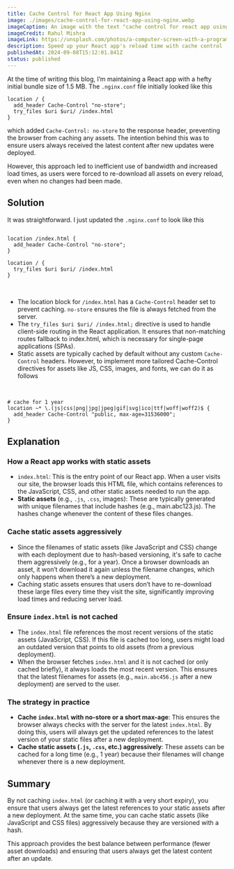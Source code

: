 ```yaml
---
title: Cache Control for React App Using Nginx
image: ./images/cache-control-for-react-app-using-nginx.webp
imageCaption: An image with the text "cache control for react app using nginx"
imageCredit: Rahul Mishra
imageLink: https://unsplash.com/photos/a-computer-screen-with-a-program-running-on-it-JpF58ANavoc
description: Speed up your React app's reload time with cache control
publishedAt: 2024-09-08T15:12:01.841Z
status: published
---
```


At the time of writing this blog, I’m maintaining a React app with a hefty initial bundle size of 1.5 MB. The `.nginx.conf` file initially looked like this

```nginx
location / {
  add_header Cache-Control "no-store";
  try_files $uri $uri/ /index.html
}
```

which added `Cache-Control: no-store` to the response header, preventing the browser from caching any assets. The intention behind this was to ensure users always received the latest content after new updates were deployed.

However, this approach led to inefficient use of bandwidth and increased load times, as users were forced to re-download all assets on every reload, even when no changes had been made.

## Solution

It was straightforward. I just updated the `.nginx.conf` to look like this

```nginx

location /index.html {
  add_header Cache-Control "no-store";
}

location / {
  try_files $uri $uri/ /index.html
}
```

<br />

- The location block for `/index.html` has a `Cache-Control` header set to prevent caching. `no-store` ensures the file is always fetched from the server.
- The `try_files $uri $uri/ /index.html;` directive is used to handle client-side routing in the React application. It ensures that non-matching routes fallback to index.html, which is necessary for single-page applications (SPAs).
- Static assets are typically cached by default without any custom `Cache-Control` headers. However, to implement more tailored Cache-Control directives for assets like JS, CSS, images, and fonts, we can do it as follows

<br />

```nginx
# cache for 1 year
location ~* \.(js|css|png|jpg|jpeg|gif|svg|ico|ttf|woff|woff2)$ {
  add_header Cache-Control "public, max-age=31536000";
}
```

## Explanation

### How a React app works with static assets

- `index.html`: This is the entry point of our React app. When a user visits our site, the browser loads this HTML file, which contains references to the JavaScript, CSS, and other static assets needed to run the app.
- <strong>Static assets</strong> (e.g., `.js`, `.css`, images): These are typically generated with unique filenames that include hashes (e.g., main.abc123.js). The hashes change whenever the content of these files changes.

### Cache static assets aggressively

- Since the filenames of static assets (like JavaScript and CSS) change with each deployment due to hash-based versioning, it's safe to cache them aggressively (e.g., for a year). Once a browser downloads an asset, it won’t download it again unless the filename changes, which only happens when there’s a new deployment.
- Caching static assets ensures that users don’t have to re-download these large files every time they visit the site, significantly improving load times and reducing server load.

### Ensure `index.html` is not cached

- The `index.html` file references the most recent versions of the static assets (JavaScript, CSS). If this file is cached too long, users might load an outdated version that points to old assets (from a previous deployment).
- When the browser fetches `index.html` and it is not cached (or only cached briefly), it always loads the most recent version. This ensures that the latest filenames for assets (e.g., `main.abc456.js` after a new deployment) are served to the user.

### The strategy in practice

- <strong>Cache `index.html` with no-store or a short max-age</strong>: This ensures the browser always checks with the server for the latest `index.html`. By doing this, users will always get the updated references to the latest version of your static files after a new deployment.
- <strong>Cache static assets (`.js`, `.css`, etc.) aggressively</strong>: These assets can be cached for a long time (e.g., 1 year) because their filenames will change whenever there is a new deployment.

## Summary

By not caching `index.html` (or caching it with a very short expiry), you ensure that users always get the latest references to your static assets after a new deployment. At the same time, you can cache static assets (like JavaScript and CSS files) aggressively because they are versioned with a hash.

This approach provides the best balance between performance (fewer asset downloads) and ensuring that users always get the latest content after an update.
